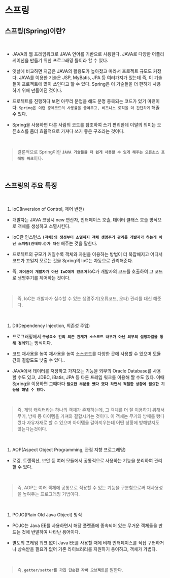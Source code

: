 # 스프링
## 스프링(Spring)이란?

<br>

- JAVA의 웹 프레임워크로 JAVA 언어를 기반으로 사용한다. JAVA로 다양한 어플리케이션을 만들기 위한 프로그래밍 틀이라 할 수 있다.
  
-  옛날에 비교하면 지금은 JAVA의 활용도가 높아졌고 따라서 프로젝트 규모도 커졌다. JAVA를 이용한 기술은 JSP, MyBatis, JPA 등 여러가지가 있는데 즉, 이 기술들이 프로젝트에 많이 쓰인다고 할 수 있다. Spring은 이 기술들을 더 편하게 사용하기 위해 만들어진 것이다.
  
- 프로젝트를 진행하다 보면 아무리 분업을 해도 분명 중복되는 코드가 있기 마련이다. `Spring은 이런 중복코드의 사용률을 줄여주고, 비즈니스 로직을 더 간단하게` 해줄 수 있다. 
  
- Spring을 사용하면 다른 사람의 코드를 참조하여 쓰기 편리한데 이말의 의미는 오픈소스를 좀더 효율적으로 가져다 쓰기 좋은 구조라는 것이다.

<br>

  > 결론적으로 Spring이란 <strong>`JAVA 기술들을 더 쉽게 사용할 수 있게 해주는 오픈소스 프레임 워크`</strong>이다.

<br>

## 스프링의 주요 특징

<br>

1. IoC(Inversion of Control, 제어 반전)

- 개발자는 JAVA 코딩시 new 연산자, 인터페이스 호출, 데이터 클래스 호출 방식으로 객체를 생성하고 소멸시킨다.

- IoC란 인스턴스 <strong>`(객체)의 생성부터 소멸까지 객체 생명주기 관리를 개발자가 하는게 아닌 스피링(컨테이너)가 대신`</strong> 해주는 것을 말한다.


- 프로젝트의 규모가 커질수록 객체와 자원을 이용하는 방법이 더 복잡해지고 어디서 코드가 꼬일지 모르는 것을 Spring의 IoC는 자동으로 관리해준다.

- 즉, <strong>`제어권이 개발자가 아닌 IoC에게 있으며`</strong> IoC가 개발자의 코드를 호출하여 그 코드로 생명주기를 제어하는 것이다.

<br>

> 즉, IoC는 개발자가 실수할 수 있는 생명주기(오류코드, 오타) 관리를 대신 해준다.

<br>

1. DI(Dependency Injection, 의존성 주입)

- 프로그래밍에서 <strong>`구성요소 간의 의존 관계가 소스코드 내부가 아닌 외부의 설정파일을 통해 정의`</strong>되는 방식이다.

- 코드 재사용을 높여 재사용을 높여 소스코드를 다양한 곳에 사용할 수 있으며 모듈간의 결합도도 낮출 수 있다..

- JAVA에서 데이터를 저장하고 가져오는 기능을 외부의 Oracle Database를 사용할 수도 있고, JDBC, iBatis, JPA 등 다른 프레임 워크를 이용해 짤 수도 있다. 이때 Spring을 이용하면 그때마다 <strong>`필요한 부분을 뺐다 꼈다 하면서 적절한 상황에 필요한 기능을 해낼 수 있다.`</strong>
 
<br>
 
> 즉, 게임 캐릭터라는 하나의 객체가 존재하는데, 그 객체를 더 잘 이용하기 위해서 무기, 방패 등 아이템을 가져와 결합시키는 것이다. 이 객체는 무기와 방패를 뺐다 꼈다 자유자재로 할 수 있으며 아이템을 갈아끼우는데 어떤 상황에 방해받지도 않는다는것이다.

<br>

1. AOP(Aspect Object Programming, 관점 지향 프로그래밍)

- 로깅, 트랜잭션, 보안 등 여러 모듈에서 공통적으로 사용하는 기능을 분리하여 관리 할 수 있다.


<br>

> 즉, AOP는 여러 객체에 공통으로 적용할 수 있는 기능을 구분함으로써 재사용성을 높여주는 프로그래밍 기법이다.

<br>

1. POJO(Plain Old Java Object) 방식

- POJO는 Java EE를 사용하면서 해당 플랫폼에 종속되어 있는 무거운 객체들을 만드는 것에 반발하여 나타난 용어이다.

- 별도의 프레임 워크 없이 Java EE를 사용할 때에 비해 인터페이스를 직접 구현하거나 상속받을 필요가 없어 기존 라이브러리를 지원하기 용이하고, 객체가 가볍다.

<br>

> 즉, <strong>`getter/setter를 가진 단순한 자바 오브젝트`</strong>를 말한다.

<br>
